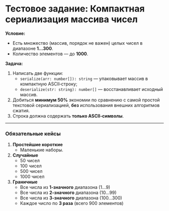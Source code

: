 # Тестовое задание: Компактная сериализация массива чисел

**Условие:**

- Есть множество (массив, порядок не важен) целых чисел в диапазоне **1…300**.
- Количество элементов — до **1000**.

**Задача:**

1. Написать две функции:
   - `serialize(arr: number[]): string` — упаковывает массив в компактную ASCII‑строку;
   - `deserialize(str: string): number[]` — восстанавливает исходный массив.
2. Добиться **минимум 50%** экономии по сравнению с самой простой текстовой сериализацией, **без** использования внешних алгоритмов сжатия.
3. Строка должна содержать **только ASCII‑символы**.

---

### Обязательные кейсы

1. **Простейшие короткие**  
   - Маленькие наборы.
2. **Случайные**  
   - 50 чисел  
   - 100 чисел  
   - 500 чисел  
   - 1000 чисел
3. **Граничные**  
   - Все числа из **1‑значного** диапазона (1…9)  
   - Все числа из **2‑значного** диапазона (10…99)  
   - Все числа из **3‑значного** диапазона (100…300)  
   - Каждое число по **3 раза** (всего 900 элементов)
